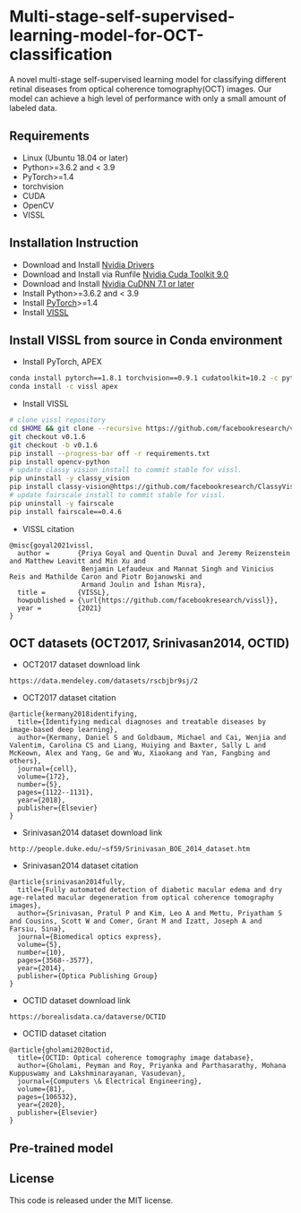 # Multi-stage-self-supervised-learning-model-for-OCT-classification

A novel multi-stage self-supervised learning model for classifying different retinal diseases from optical coherence tomography(OCT) images.
Our model can achieve a high level of performance with only a small amount of labeled data.

## Requirements
- Linux (Ubuntu 18.04 or later)
- Python>=3.6.2 and < 3.9
- PyTorch>=1.4
- torchvision
- CUDA
- OpenCV
- VISSL

## Installation Instruction
- Download and Install [Nvidia Drivers](https://www.nvidia.com/Download/driverResults.aspx/142567/en-us)
- Download and Install via Runfile [Nvidia Cuda Toolkit 9.0](https://developer.nvidia.com/cuda-90-download-archive?target_os=Linux&target_arch=x86_64&target_distro=Ubuntu&target_version=1604&target_type=runfilelocal)
- Download and Install [Nvidia CuDNN 7.1 or later](https://developer.nvidia.com/rdp/cudnn-archive)
- Install Python>=3.6.2 and < 3.9
- Install [PyTorch](https://pytorch.org/)>=1.4
- Install [VISSL](https://vissl.readthedocs.io/en/v0.1.6/)

## Install VISSL from source in Conda environment
- Install PyTorch, APEX
```bash
conda install pytorch==1.8.1 torchvision==0.9.1 cudatoolkit=10.2 -c pytorch
conda install -c vissl apex
```
- Install VISSL
```bash
# clone vissl repository
cd $HOME && git clone --recursive https://github.com/facebookresearch/vissl.git && cd $HOME/vissl/
git checkout v0.1.6
git checkout -b v0.1.6
pip install --progress-bar off -r requirements.txt
pip install opencv-python
# update classy vision install to commit stable for vissl.
pip uninstall -y classy_vision
pip install classy-vision@https://github.com/facebookresearch/ClassyVision/tarball/4785d5ee19d3bcedd5b28c1eb51ea1f59188b54d
# update fairscale install to commit stable for vissl.
pip uninstall -y fairscale
pip install fairscale==0.4.6
```
- VISSL citation
```
@misc{goyal2021vissl,
  author =       {Priya Goyal and Quentin Duval and Jeremy Reizenstein and Matthew Leavitt and Min Xu and
                  Benjamin Lefaudeux and Mannat Singh and Vinicius Reis and Mathilde Caron and Piotr Bojanowski and
                  Armand Joulin and Ishan Misra},
  title =        {VISSL},
  howpublished = {\url{https://github.com/facebookresearch/vissl}},
  year =         {2021}
}
```

## OCT datasets (OCT2017, Srinivasan2014, OCTID)
- OCT2017 dataset download link
```
https://data.mendeley.com/datasets/rscbjbr9sj/2
```
- OCT2017 dataset citation
```
@article{kermany2018identifying,
  title={Identifying medical diagnoses and treatable diseases by image-based deep learning},
  author={Kermany, Daniel S and Goldbaum, Michael and Cai, Wenjia and Valentim, Carolina CS and Liang, Huiying and Baxter, Sally L and McKeown, Alex and Yang, Ge and Wu, Xiaokang and Yan, Fangbing and others},
  journal={cell},
  volume={172},
  number={5},
  pages={1122--1131},
  year={2018},
  publisher={Elsevier}
}
```
- Srinivasan2014 dataset download link
```
http://people.duke.edu/~sf59/Srinivasan_BOE_2014_dataset.htm
```
- Srinivasan2014 dataset citation
```
@article{srinivasan2014fully,
  title={Fully automated detection of diabetic macular edema and dry age-related macular degeneration from optical coherence tomography images},
  author={Srinivasan, Pratul P and Kim, Leo A and Mettu, Priyatham S and Cousins, Scott W and Comer, Grant M and Izatt, Joseph A and Farsiu, Sina},
  journal={Biomedical optics express},
  volume={5},
  number={10},
  pages={3568--3577},
  year={2014},
  publisher={Optica Publishing Group}
}
```
- OCTID dataset download link
```
https://borealisdata.ca/dataverse/OCTID
```
- OCTID dataset citation
```
@article{gholami2020octid,
  title={OCTID: Optical coherence tomography image database},
  author={Gholami, Peyman and Roy, Priyanka and Parthasarathy, Mohana Kuppuswamy and Lakshminarayanan, Vasudevan},
  journal={Computers \& Electrical Engineering},
  volume={81},
  pages={106532},
  year={2020},
  publisher={Elsevier}
}
```

## Pre-trained model

## License
This code is released under the MIT license.
